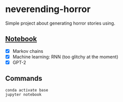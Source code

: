 # neverending-horror
Simple project about generating horror stories using.

## [Notebook](https://github.com/EvilKhaosKat/neverending-horror/blob/master/neverending-horror.ipynb)

- [x] Markov chains
- [x] Machine learning: RNN (too glitchy at the moment)
- [x] GPT-2

## Commands
```
conda activate base
jupyter notebook
```